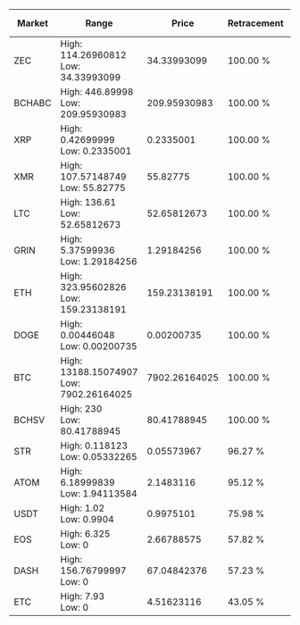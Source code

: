 | Market | Range | Price| Retracement | Doubles to 50% |
| --- | --- | --- | --- | --- |
| ZEC | High: 114.26960812<br />Low: 34.33993099 | 34.33993099 | 100.00 % | 2.16 |
| BCHABC | High: 446.89998<br />Low: 209.95930983 | 209.95930983 | 100.00 % | 1.56 |
| XRP | High: 0.42699999<br />Low: 0.2335001 | 0.2335001 | 100.00 % | 1.41 |
| XMR | High: 107.57148749<br />Low: 55.82775 | 55.82775 | 100.00 % | 1.46 |
| LTC | High: 136.61<br />Low: 52.65812673 | 52.65812673 | 100.00 % | 1.80 |
| GRIN | High: 5.37599936<br />Low: 1.29184256 | 1.29184256 | 100.00 % | 2.58 |
| ETH | High: 323.95602826<br />Low: 159.23138191 | 159.23138191 | 100.00 % | 1.52 |
| DOGE | High: 0.00446048<br />Low: 0.00200735 | 0.00200735 | 100.00 % | 1.61 |
| BTC | High: 13188.15074907<br />Low: 7902.26164025 | 7902.26164025 | 100.00 % | 1.33 |
| BCHSV | High: 230<br />Low: 80.41788945 | 80.41788945 | 100.00 % | 1.93 |
| STR | High: 0.118123<br />Low: 0.05332265 | 0.05573967 | 96.27 % | 1.54 |
| ATOM | High: 6.18999839<br />Low: 1.94113584 | 2.1483116 | 95.12 % | 1.89 |
| USDT | High: 1.02<br />Low: 0.9904 | 0.9975101 | 75.98 % | 1.01 |
| EOS | High: 6.325<br />Low: 0 | 2.66788575 | 57.82 % | 1.19 |
| DASH | High: 156.76799997<br />Low: 0 | 67.04842376 | 57.23 % | 1.17 |
| ETC | High: 7.93<br />Low: 0 | 4.51623116 | 43.05 % | 0.00 |
